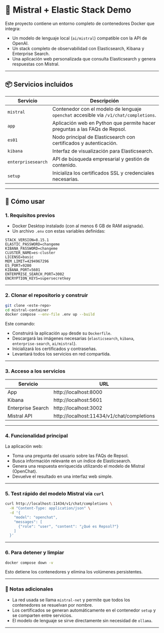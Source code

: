 # 🧠 Mistral + Elastic Stack Demo

Este proyecto contiene un entorno completo de contenedores Docker que integra:

- Un modelo de lenguaje local (`ai/mistral`) compatible con la API de OpenAI.
- Un stack completo de observabilidad con Elasticsearch, Kibana y Enterprise Search.
- Una aplicación web personalizada que consulta Elasticsearch y genera respuestas con Mistral.

---

## 📦 Servicios incluidos

| Servicio        | Descripción                                                                 |
|----------------|------------------------------------------------------------------------------|
| `mistral`       | Contenedor con el modelo de lenguaje `openchat` accesible vía `/v1/chat/completions`. |
| `app`           | Aplicación web en Python que permite hacer preguntas a las FAQs de Repsol. |
| `es01`          | Nodo principal de Elasticsearch con certificados y autenticación.          |
| `kibana`        | Interfaz de visualización para Elasticsearch.                              |
| `enterprisesearch` | API de búsqueda empresarial y gestión de contenido.                   |
| `setup`         | Inicializa los certificados SSL y credenciales necesarias.                 |

---

## 🚀 Cómo usar

### 1. Requisitos previos

- Docker Desktop instalado (con al menos 6 GB de RAM asignada).
- Un archivo `.env` con estas variables definidas:

```env
STACK_VERSION=8.15.1
ELASTIC_PASSWORD=changeme
KIBANA_PASSWORD=changeme
CLUSTER_NAME=es-cluster
LICENSE=basic
MEM_LIMIT=4294967296
ES_PORT=9200
KIBANA_PORT=5601
ENTERPRISE_SEARCH_PORT=3002
ENCRYPTION_KEYS=supersecretkey
```

---

### 2. Clonar el repositorio y construir

```bash
git clone <este-repo>
cd mistral-container
docker compose --env-file .env up --build
```

Este comando:

- Construirá la aplicación `app` desde su `Dockerfile`.
- Descargará las imágenes necesarias (`elasticsearch`, `kibana`, `enterprise-search`, `ai/mistral`).
- Inicializará los certificados y contraseñas.
- Levantará todos los servicios en red compartida.

---

### 3. Acceso a los servicios

| Servicio | URL                                       |
|----------|-------------------------------------------|
| App      | http://localhost:8000                     |
| Kibana   | http://localhost:5601                     |
| Enterprise Search | http://localhost:3002           |
| Mistral API | http://localhost:11434/v1/chat/completions |

---

### 4. Funcionalidad principal

La aplicación web:

- Toma una pregunta del usuario sobre las FAQs de Repsol.
- Busca información relevante en un índice de Elasticsearch.
- Genera una respuesta enriquecida utilizando el modelo de Mistral (OpenChat).
- Devuelve el resultado en una interfaz web simple.

---

### 5. Test rápido del modelo Mistral vía `curl`

```bash
curl http://localhost:11434/v1/chat/completions \
  -H "Content-Type: application/json" \
  -d '{
    "model": "openchat",
    "messages": [
      {"role": "user", "content": "¿Qué es Repsol?"}
    ]
  }'
```

---

### 6. Para detener y limpiar

```bash
docker compose down -v
```

Esto detiene los contenedores y elimina los volúmenes persistentes.

---

### 📝 Notas adicionales

- La red usada se llama `mistral-net` y permite que todos los contenedores se resuelvan por nombre.
- Los certificados se generan automáticamente en el contenedor `setup` y se comparten entre servicios.
- El modelo de lenguaje se sirve directamente sin necesidad de `ollama`.

---